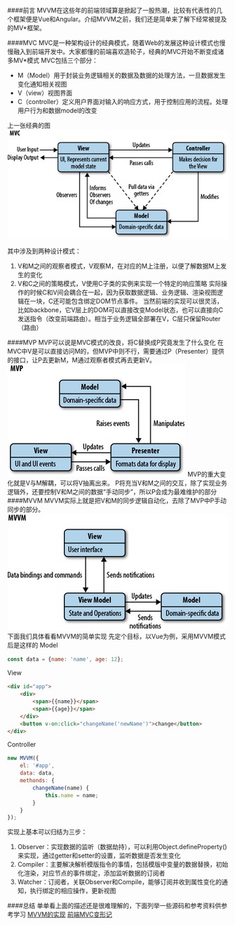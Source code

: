 ####前言
MVVM在这些年的前端领域算是掀起了一股热潮，比较有代表性的几个框架便是Vue和Angular。介绍MVVM之前，我们还是简单来了解下经常被提及的MV*框架。

####MVC
MVC是一种架构设计的经典模式，随着Web的发展这种设计模式也慢慢融入到前端开发中。大家都懂的前端喜欢造轮子，经典的MVC开始不断变成诸多MV*模式
MVC包括三个部分：
* M（Model）用于封装业务逻辑相关的数据及数据的处理方法，一旦数据发生变化通知相关视图
* V（view）视图界面
* C（controller）定义用户界面对输入的响应方式，用于控制应用的流程。处理用户行为和数据model的改变

上一张经典的图
![](/assets/javascriptMVC.png)

其中涉及到两种设计模式：
1. V和M之间的观察者模式，V观察M，在对应的M上注册，以便了解数据M上发生的变化
2. V和C之间的策略模式，V使用C子类的实例来实现一个特定的响应策略
实际操作的时候C和V间会耦合在一起，因为获取数据逻辑、业务逻辑、渲染视图逻辑在一块，C还可能包含绑定DOM节点事件。
当然前端的实现可以很灵活，比如backbone，它V层上的DOM可以直接改变Model状态，也可以直接向C发送指令（改变前端路由）。相当于业务逻辑全部署在V，C层只保留Router（路由）

####MVP
MVP可以说是MVC模式的改良，将C替换成P究竟发生了什么变化
在MVC中V是可以直接访问M的，但MVP中则不行，需要通过P（Presenter）提供的接口，让P去更新M，M通过观察者模式再去更新V。
![](/assets/mvp.png)
MVP的重大变化就是V与M解耦，可以将V抽离出来。
P将充当V和M之间的交互，除了实现业务逻辑外，还要控制V和M之间的数据“手动同步”，所以P会成为最难维护的部分
####MVVM
MVVM实际上就是把V和M的同步逻辑自动化，去除了MVP中P手动同步的部分。
![](/assets/mvvm.png)
下面我们具体看看MVVM的简单实现
先定个目标，以Vue为例，采用MVVM模式后是这样的
Model
```js
const data = {name: 'name', age: 12};
```
View
```html
<div id="app">
    <div>
        <span>{{name}}</span>
        <span>{{age}}</span>
    </div>
    <button v-on:click="changeName('newName')">change</button>
</div>

```
Controller
```js
new MVVM({
    el: '#app',
    data: data,
    methonds: {
        changeName(name) {
            this.name = name;
        }
    }
});
```
实现上基本可以归结为三步：
1. Observer：实现数据的监听（数据劫持），可以利用Object.defineProperty()来实现，通过getter和setter的设置，监听数据是否发生变化
2. Compiler：主要解决解析模版指令的事情，包括模版中变量的数据替换，初始化渲染，对应节点的事件绑定，添加监听数据的订阅者
3. Watcher：订阅者，关联Observer和Compile，能够订阅并收到属性变化的通知，执行绑定的相应操作，更新视图

####总结
单单看上面的描述还是很难理解的，下面列举一些源码和参考资料供参考学习
[MVVM的实现](https://github.com/DMQ/mvvm)
[前端MVC变形记](http://efe.baidu.com/blog/mvc-deformation/)



